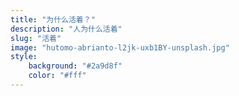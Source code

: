 ```yaml
---
title: "为什么活着？"
description: "人为什么活着"
slug: "活着"
image: "hutomo-abrianto-l2jk-uxb1BY-unsplash.jpg"
style:
    background: "#2a9d8f"
    color: "#fff"
---
```

